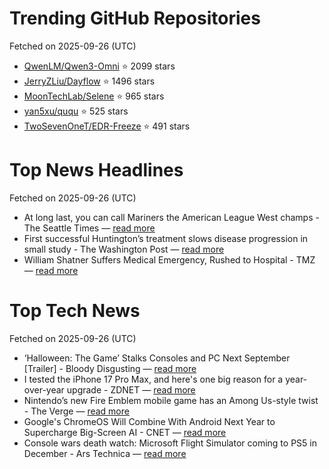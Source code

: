 # Trending GitHub Repositories
Fetched on 2025-09-26 (UTC)

- [QwenLM/Qwen3-Omni](https://github.com/QwenLM/Qwen3-Omni) ⭐ 2099 stars
- [JerryZLiu/Dayflow](https://github.com/JerryZLiu/Dayflow) ⭐ 1496 stars
- [MoonTechLab/Selene](https://github.com/MoonTechLab/Selene) ⭐ 965 stars
- [yan5xu/ququ](https://github.com/yan5xu/ququ) ⭐ 525 stars
- [TwoSevenOneT/EDR-Freeze](https://github.com/TwoSevenOneT/EDR-Freeze) ⭐ 491 stars

# Top News Headlines
Fetched on 2025-09-26 (UTC)
- At long last, you can call Mariners the American League West champs - The Seattle Times — [read more](https://www.seattletimes.com/sports/mariners/mariners-clinch-american-league-west-title-for-first-time-since-2001/)
- First successful Huntington’s treatment slows disease progression in small study - The Washington Post — [read more](https://www.washingtonpost.com/health/2025/09/24/huntingtons-disease-treatment-breakthrough/)
- William Shatner Suffers Medical Emergency, Rushed to Hospital - TMZ — [read more](https://www.tmz.com/2025/09/24/william-shatner-rushed-to-hospital/)

# Top Tech News
Fetched on 2025-09-26 (UTC)
- ‘Halloween: The Game’ Stalks Consoles and PC Next September [Trailer] - Bloody Disgusting — [read more](https://bloody-disgusting.com/video-games/3902963/halloween-stalks-consoles-and-pc-next-september-trailer/)
- I tested the iPhone 17 Pro Max, and here's one big reason for a year-over-year upgrade - ZDNET — [read more](https://www.zdnet.com/article/i-tested-the-iphone-17-pro-max-and-heres-one-big-reason-for-a-year-over-year-upgrade/)
- Nintendo’s new Fire Emblem mobile game has an Among Us-style twist - The Verge — [read more](https://www.theverge.com/news/785416/nintendo-fire-emblem-shadows-mobile-game-among-us)
- Google's ChromeOS Will Combine With Android Next Year to Supercharge Big-Screen AI - CNET — [read more](https://www.cnet.com/tech/services-and-software/googles-chromeos-will-combine-with-android-next-year-to-supercharge-big-screen-ai/)
- Console wars death watch: Microsoft Flight Simulator coming to PS5 in December - Ars Technica — [read more](https://arstechnica.com/gaming/2025/09/microsoft-flight-simulator-becomes-a-sony-flight-simulator-on-ps5-this-december/)
